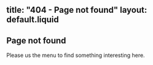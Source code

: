 title: "404 - Page not found"
layout: default.liquid
---
## Page not found

Please us the menu to find something interesting here.
